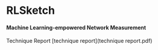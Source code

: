 # RLSketch

#### Machine Learning-empowered Network Measurement

Technique Report [technique report](technique report.pdf)
